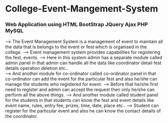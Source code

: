 # College-Event-Mangement-System
### Web Application using HTML BootStrap JQuery Ajax PHP MySQL

--> The Event Management System is a management of event to maintain all the data that is belongs to the event or fest which is organised in the college. 
--> Event management system provides capabilities for registering the fest, events. 
--> Here in this system admin has a separate module called admin panel in that admin can handle all the data like coordinator detail fest details operation deletion etc..  
--> And another module for co-ordinator called co-ordinator panel in that co-ordinator can add the event for the particular fest and also he/she can manage the students who registered for event. 
--> Before that he/she first need to register and admin can accept the request then only he/she can perform all the above things. 
--> And another module called student panel for the students in that students can know the fest and event details like event name, rules, entry fee, prizes, time, date,  place etc.. 
--> Student can register  for the particular event and also he can know the contact details of the coordinator.
